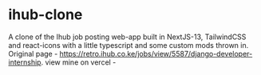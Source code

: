 # ihub-clone
A clone of the Ihub job posting web-app built in NextJS-13, TailwindCSS and react-icons with a little typescript and some custom mods thrown in.  Original page - https://retro.ihub.co.ke/jobs/view/5587/django-developer-internship. view mine on vercel - 
